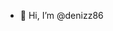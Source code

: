 - 👋 Hi, I’m @denizz86

<!---
denizz86/denizz86 is a ✨ special ✨ repository because its `README.md` (this file) appears on your GitHub profile.
You can click the Preview link to take a look at your changes.
--->
